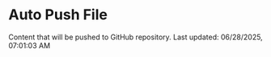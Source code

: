 # Auto Push File

Content that will be pushed to GitHub repository.
Last updated: 06/28/2025, 07:01:03 AM